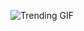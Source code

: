 ![Trending GIF](https://media1.giphy.com/media/v1.Y2lkPThiYjIxNzcyM3NreWcyYmw0aWlkazVtNTNuejVxNzhpamhkcTk2NG1jZ2VrdmlubSZlcD12MV9naWZzX3NlYXJjaCZjdD1n/YQitE4YNQNahy/giphy.gif)
